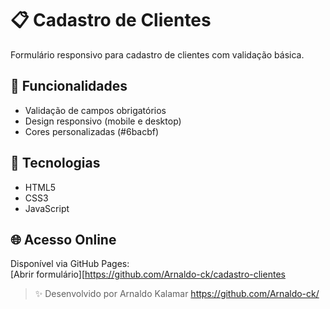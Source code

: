 # 📋 Cadastro de Clientes

Formulário responsivo para cadastro de clientes com validação básica.

## 🚀 Funcionalidades
- Validação de campos obrigatórios
- Design responsivo (mobile e desktop)
- Cores personalizadas (#6bacbf)

## 🔧 Tecnologias
- HTML5
- CSS3
- JavaScript

## 🌐 Acesso Online
Disponível via GitHub Pages:  
[Abrir formulário][https://github.com/Arnaldo-ck/cadastro-clientes

> ✨ Desenvolvido por Arnaldo Kalamar https://github.com/Arnaldo-ck/
